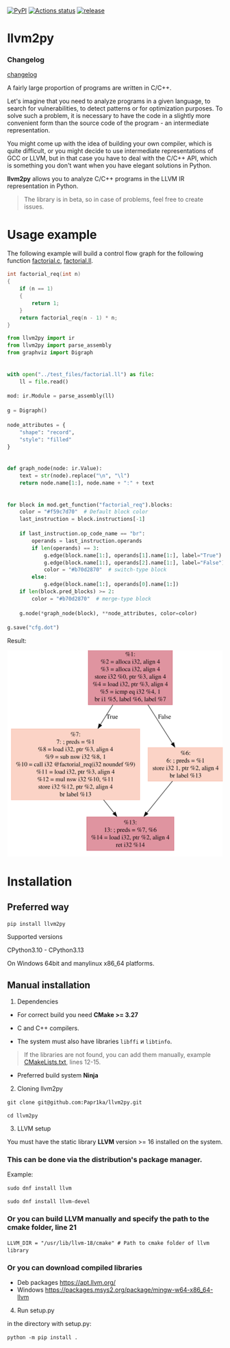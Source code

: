 [![PyPI](https://img.shields.io/pypi/v/llvm2py.svg)](https://pypi.python.org/pypi/llvm2py)
[![Actions status](https://github.com/Papr1ka/llvm2py/actions/workflows/main.yml/badge.svg?branch=main)](https://github.com/Papr1ka/llvm2py/actions/workflows/main.yml)
[![release](https://img.shields.io/github/v/release/Papr1ka/llvm2py.svg?label=release)](https://github.com/Papr1ka/llvm2py/releases)


# llvm2py

### Changelog

[changelog](./CHANGELOG.md)


A fairly large proportion of programs are written in C/C++.

Let's imagine that you need to analyze programs in a given language, to search for vulnerabilities, to detect patterns or for optimization purposes.
To solve such a problem, it is necessary to have the code in a slightly more convenient form than the source code of the program - an intermediate representation.

You might come up with the idea of building your own compiler, which is quite difficult, or you might decide to use intermediate representations of GCC or LLVM, but in that case you have to deal with the C/C++ API, which is something you don't want when you have elegant solutions in Python.

**llvm2py** allows you to analyze C/C++ programs in the LLVM IR representation in Python.

> The library is in beta, so in case of problems, feel free to create issues.


# Usage example

The following example will build a control flow graph for the following function [factorial.c](./test_files/factorial.c), [factorial.ll](./test_files/factorial.ll).

```cpp
int factorial_req(int n)
{
    if (n == 1)
    {
        return 1;
    }
    return factorial_req(n - 1) * n;
}
```

```python
from llvm2py import ir
from llvm2py import parse_assembly
from graphviz import Digraph


with open("../test_files/factorial.ll") as file:
    ll = file.read()

mod: ir.Module = parse_assembly(ll)

g = Digraph()

node_attributes = {
    "shape": "record",
    "style": "filled"
}


def graph_node(node: ir.Value):
    text = str(node).replace("\n", "\l")
    return node.name[1:], node.name + ":" + text


for block in mod.get_function("factorial_req").blocks:
    color = "#f59c7d70"  # Default block color
    last_instruction = block.instructions[-1]

    if last_instruction.op_code_name == "br":
        operands = last_instruction.operands
        if len(operands) == 3:
            g.edge(block.name[1:], operands[1].name[1:], label="True")
            g.edge(block.name[1:], operands[2].name[1:], label="False")
            color = "#b70d2870"  # switch-type block
        else:
            g.edge(block.name[1:], operands[0].name[1:])
    if len(block.pred_blocks) >= 2:
        color = "#b70d2870"  # merge-type block

    g.node(*graph_node(block), **node_attributes, color=color)

g.save("cfg.dot")
```

Result:

![factorial cfg](./examples/factorial_cfg.svg)

# Installation

## Preferred way

`pip install llvm2py`

Supported versions

CPython3.10 - CPython3.13

On Windows 64bit and manylinux x86_64 platforms.

## Manual installation

1. Dependencies

* For correct build you need **CMake >= 3.27**

* C and C++ compilers.

* The system must also have libraries `libffi` и `libtinfo`.

> If the libraries are not found, you can add them manually, example [CMakeLists.txt](./CMakeLists.txt), lines 12-15.

* Preferred build system **Ninja**

2. Cloning llvm2py

`git clone git@github.com:Papr1ka/llvm2py.git`

`cd llvm2py`

3. LLVM setup

You must have the static library **LLVM** version >= 16 installed on the system.

### This can be done via the distribution's package manager.

Example:

`sudo dnf install llvm`

`sudo dnf install llvm-devel`

### Or you can build LLVM manually and specify the path to the cmake folder, line 21

`LLVM_DIR = "/usr/lib/llvm-18/cmake" # Path to cmake folder of llvm library`

### Or you can download compiled libraries

* Deb packages https://apt.llvm.org/
* Windows https://packages.msys2.org/package/mingw-w64-x86_64-llvm

4. Run setup.py

in the directory with setup.py:

`python -m pip install .`
